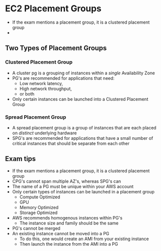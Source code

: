# EC2 Placement Groups

- If the exam mentions a placement group, it is a clustered placement group
- 

## Two Types of Placement Groups

### Clustered Placement Group
- A cluster pg is a grouping of instances within a *single* Availability Zone 
- PG's are recommended for applications that need:
  - Low network latency,
  - High network throughput,
  - or both
- Only certain instances can be launched into a Clustered Placement Group

### Spread Placement Group
- A spread placement group is a group of instances that are each placed on *distinct* underlying hardware
- SPG's are recommended for applications that have a small number of critical instances that should be separate from each other

## Exam tips
- If the exam mentions a placement group, it is a clustered placement group
- CPG's cannot span multiple AZ's, whereas SPG's can
- The name of a PG must be unique within your AWS account
- Only certain types of instances can be launched in a placement group
  - Compute Optimized
  - GPU
  - Memory Optimized
  - Storage Optimized
- AWS recommends homogenous instances within PG's
  - The instance size and family should be the same
- PG's cannot be merged
- An existing instance cannot be moved into a PG
  - To do this, one would create an AMI from your existing instance
  - Then launch the instance from the AMI into a PG